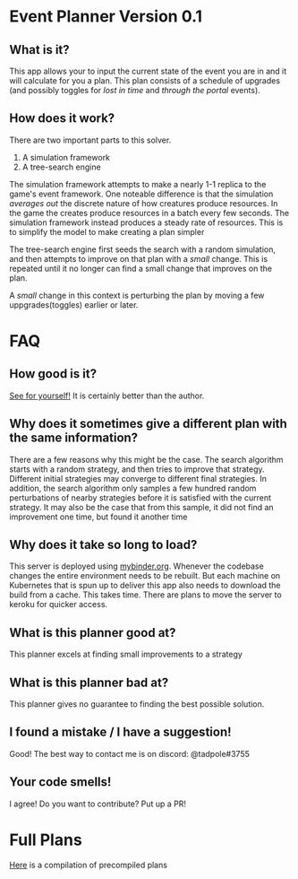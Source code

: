 # Event Planner Version 0.1
## What is it?

This app allows your to input the current state of the event you are in and it will calculate for you a plan. This plan consists of a schedule of upgrades (and possibly toggles for *lost in time* and *through the portal* events).

## How does it work?

There are two important parts to this solver.
1. A simulation framework  
1. A tree-search engine

The simulation framework attempts to make a nearly 1-1 replica to the game's event framework. One noteable difference is that the simulation *averages out* the discrete nature of how creatures produce resources. In the game the creates produce resources in a batch every few seconds. The simulation framework instead produces a steady rate of resources. This is to simplify the model to make creating a plan simpler

The tree-search engine first seeds the search with a random simulation, and then attempts to improve on that plan with a *small* change. This is repeated until it no longer can find a small change that improves on the plan.

A *small* change in this context is perturbing the plan by moving a few uppgrades(toggles) earlier or later.

# FAQ

## How good is it? 

[See for yourself!](gui.ipynb) It is certainly better than the author.

## Why does it sometimes give a different plan with the same information?

There are a few reasons why this might be the case. The search algorithm starts with a random strategy, and then tries to improve that strategy. Different initial strategies may converge to different final strategies. In addition, the search algorithm only samples a few hundred random perturbations of nearby strategies before it is satisfied with the current strategy. It may also be the case that from this sample, it did not find an improvement one time, but found it another time

## Why does it take so long to load?

This server is deployed using [mybinder.org](mybinder.org). Whenever the codebase changes the entire environment needs to be rebuilt. But each machine on Kubernetes that is spun up to deliver this app also needs to download the build from a cache. This takes time. There are plans to move the server to keroku for quicker access.

## What is this planner good at?

This planner excels at finding small improvements to a strategy

## What is this planner bad at?

This planner gives no guarantee to finding the best possible solution.

## I found a mistake / I have a suggestion!

Good! The best way to contact me is on discord: @tadpole#3755

## Your code smells!

I agree! Do you want to contribute? Put up a PR!

# Full Plans

[Here](best_solutions.ipynb) is a compilation of precompiled plans
